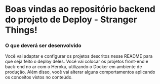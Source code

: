 # Boas vindas ao repositório backend do projeto de Deploy - Stranger Things!

### O que deverá ser desenvolvido

Você vai adaptar e configurar os projetos descritos nesse README para que seja feito o deploy deles. Você vai colocar os projetos front-end e back-end no ar com o Heroku, utilizando o Docker em ambiente de produção. Além disso, você vai alterar alguns comportamentos aplicando os conceitos vistos no conteúdo.